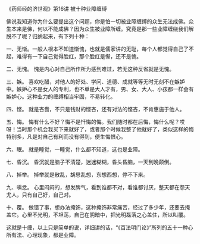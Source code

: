 
《药师经的济世观》第16讲 被十种业障缠缚

佛说我知道你为什么要提出这个问题，你是怕一切被业障缠缚的众生无法成佛。众生本来是佛，何以不能成佛？因为众生被业障所缠。究竟是那一些业障缠绕我们解脱不了呢？归纳起来，有下列十种：

一、无惭。一般人根本不知道惭愧，也就是儒家讲的无耻，每个人都觉得自己了不起，难得有一下自己觉得脸红，那个脸红是惭，还不是愧。

二、无愧。 愧是内心对自己所作所为感到难过，若无这种反省就是无愧。

三、嫉。 喜欢吃醋，对他人的好处、学问、道德、成就等等无时无刻不在嫉妒中。嫉妒心不是女人的专利，也不单是大人才有，男、女、大人、小孩都一样会有嫉妒心。这种业力的缠缚相当牢固，不易转化。

四、悭。 就是吝啬，不只是钱财的悭吝，还有对法的悭吝，不肯惠施于他人。

五、悔。 悔有什么不好？悔不是忏悔的悔。我们随时都在后悔，悔什么呢？哎呀！当时那个机会我买下来就好了，或者那个时候我整了他就好了，类似这样的悔特别多，凡是对自己有利而没有得到，便生悔恨心。

六、眠。 就是睡觉，一睡觉，什么都不知道，这也是业障。

七、昏沉。 昏沉就是脑子不清楚，迷迷糊糊，昏头昏脑，一天到晚颠倒。

八、掉举。 掉举就是散乱，胡思乱想，东想西想，停不下来。

九、嗔忿。 心里闷闷的，想发脾气，看到谁都不对，看谁都讨厌，整天都在怨天尤人，只有自己好，自己对。

十、覆。 做错了事，想办法掩饰，这种掩饰非常痛苦，经过了多少年，还要去掩盖它。心里不光明，不坦荡，自己在阴暗中，把光明磊落之心盖住，所以叫覆。

这就是十缠，以上只是简单的说，详细讲的话，“《百法明门论》”所列的五十一种心所有法、心理现象，都是业障。